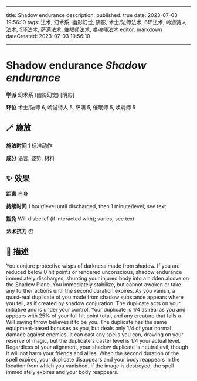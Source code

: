 
---
title: Shadow endurance
description: 
published: true
date: 2023-07-03 19:56:10
tags: 法术, 幻术系, 幽影幻觉, 阴影, 术士/法师法术, 6环法术, 吟游诗人法术, 5环法术, 萨满法术, 催眠师法术, 唤魂师法术
editor: markdown
dateCreated: 2023-07-03 19:56:10

---

# **Shadow endurance** *Shadow endurance*

**学派** 幻术系 (幽影幻觉) \[阴影\] 

**环位** 术士/法师 6, 吟游诗人 5, 萨满 5, 催眠师 5, 唤魂师 5

## 🪄 施放

**施法时间** 1 标准动作

**成分** 语言, 姿势, 材料

## ✨ 效果  

**距离** 自身  

**持续时间** 1 hour/level until discharged, then 1 minute/level; see text 

**豁免** Will disbelief (if interacted with); varies; see text

**法术抗力** 否

## 📖 描述

You conjure protective wisps of darkness made from shadow. If you are reduced below 0 hit points or rendered unconscious, shadow endurance immediately discharges, shunting your injured body into a hidden alcove on the Shadow Plane. You immediately stabilize, but cannot awaken or take any further actions until the second duration expires.  As you vanish, a quasi-real duplicate of you made from shadow substance appears where you fell, as if created by shadow conjuration. The duplicate acts on your initiative and is under your control. Your duplicate is 1/4 as real as you and appears with 25% of your full hit point total, and any creature that fails a Will saving throw believes it to be you. The duplicate has the same equipment-based bonuses as you, but deals only 1/4 of your normal damage against enemies. It can cast any spells you can, drawing on your reserve of magic, but the duplicate's caster level is 1/4 your actual level. Regardless of your alignment, your shadow duplicate is neutral evil, though it will not harm your friends and allies.  When the second duration of the spell expires, your duplicate disappears and your body reappears in the location from which you vanished. If the image is destroyed, the spell immediately expires and your body reappears.
    